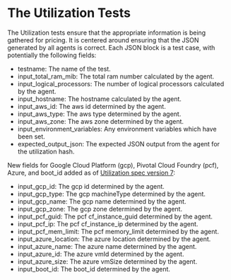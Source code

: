 # The Utilization Tests

The Utilization tests ensure that the appropriate information is being gathered for pricing. It is centered around ensuring that the JSON generated by all agents is correct. Each JSON block is a test case, with potentially the following fields:

  - testname: The name of the test.
  - input_total_ram_mib: The total ram number calculated by the agent.
  - input_logical_processors: The number of logical processors calculated by the agent.
  - input_hostname: The hostname calculated by the agent.
  - input_aws_id: The aws id determined by the agent.
  - input_aws_type: The aws type determined by the agent.
  - input_aws_zone: The aws zone determined by the agent.
  - input_environment_variables: Any environment variables which have been set.
  - expected_output_json: The expected JSON output from the agent for the utilization hash.

New fields for Google Cloud Platform (gcp), Pivotal Cloud Foundry (pcf), Azure, and boot_id added as of [Utilization spec version 7](https://source.datanerd.us/agents/agent-specs/blob/master/Utilization.md):
  - input_gcp_id: The gcp id determined by the agent.
  - input_gcp_type: The gcp machineType determined by the agent.
  - input_gcp_name: The gcp name determined by the agent.
  - input_gcp_zone: The gcp zone determined by the agent.
  - input_pcf_guid: The pcf cf_instance_guid determined by the agent.
  - input_pcf_ip: The pcf cf_instance_ip determined by the agent.
  - input_pcf_mem_limit: The pcf memory_limit determined by the agent.
  - input_azure_location: The azure location determined by the agent.
  - input_azure_name: The azure name determined by the agent.
  - input_azure_id: The azure vmId determined by the agent.
  - input_azure_size: The azure vmSize determined by the agent.
  - input_boot_id: The boot_id determined by the agent.